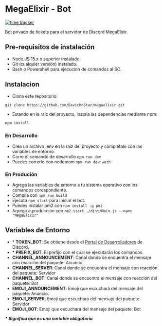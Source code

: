 # MegaElixir - Bot

[![time tracker](https://wakatime.com/badge/github/DavichoStar/megaelixir.svg)](https://wakatime.com/badge/github/DavichoStar/megaelixir)

Bot privado de tickets para el servidor de Discord MegaElixir.

## Pre-requisitos de instalación

- Node.JS 15.x o superior instalado
- Git (cualquier versión) instalado.
- Bash o Powershell para ejecucion de comandos al SO.

## Instalacion

- Clona este repositorio:

```bash
git clone https://github.com/DavichoStar/megaelixir.git
```

- Estando en la raiz del proyecto, instala las dependencias mediante npm:

```bash
npm install
```

### En Desarrollo

- Crea un archivo .env en la raiz del proyecto y completalo con las variables de entorno.
- Corre el comando de desarrollo `npm run dev`
- Puedes correrlo con nodemom `npm run dev:wath`

### En Produción

- Agrega las variables de entorno a tu sistema operativo con los comandos corespondiente.
- Compila con `npm run build`
- Ejecuta `npm start` para iniciar el bot.
- Puedes instalar pm2 con `npm install -g pm2`
- Agrega a producción con `pm2 start ./dist/Main.js --name "MegaElixir"`

## Variables de Entorno

- \* **TOKEN_BOT**: Se obtiene desde el [Portal de Desarrolladores](https://discord.com/developers/applications/) de Discord.
- \* **PREFIX_BOT**: El prefijo con el cual se ejecutarán los comandos.
- **CHANNEL_ANNOUNCEMENT**: Canal donde se encuentra el mensaje con reacción del paquete: Anuncio.
- **CHANNEL_SERVER**: Canal donde se encuentra el mensaje con reacción del paquete: Servidor
- **CHANNEL_BOT**: Canal donde se encuentra el mensaje con reacción del paquete: Bot
- **EMOJI_ANNOUNCEMENT**: Emoji que escuchará del mensaje del paquete: Anuncio.
- **EMOJI_SERVER**: Emoji que escuchará del mensaje del paquete: Servidor
- **EMOJI_BOT**: Emoji que escuchará del mensaje del paquete: Bot

___* Significa que es una variable obligatoria___
